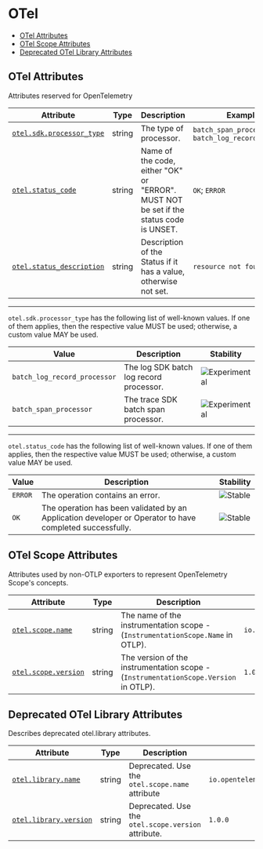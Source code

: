 <!--- Hugo front matter used to generate the website version of this page:
--->

<!-- NOTE: THIS FILE IS AUTOGENERATED. DO NOT EDIT BY HAND. -->
<!-- see templates/registry/markdown/attribute_namespace.md.j2 -->

# OTel

- [OTel Attributes](#otel-attributes)
- [OTel Scope Attributes](#otel-scope-attributes)
- [Deprecated OTel Library Attributes](#deprecated-otel-library-attributes)

## OTel Attributes

Attributes reserved for OpenTelemetry

| Attribute | Type | Description | Examples | Stability |
|---|---|---|---|---|
| <a id="otel-sdk-processor-type" href="#otel-sdk-processor-type">`otel.sdk.processor_type`</a> | string | The type of processor. | `batch_span_processor`; `batch_log_record_processor` | ![Experimental](https://img.shields.io/badge/-experimental-blue) |
| <a id="otel-status-code" href="#otel-status-code">`otel.status_code`</a> | string | Name of the code, either "OK" or "ERROR". MUST NOT be set if the status code is UNSET. | `OK`; `ERROR` | ![Stable](https://img.shields.io/badge/-stable-lightgreen) |
| <a id="otel-status-description" href="#otel-status-description">`otel.status_description`</a> | string | Description of the Status if it has a value, otherwise not set. | `resource not found` | ![Stable](https://img.shields.io/badge/-stable-lightgreen) |

---

`otel.sdk.processor_type` has the following list of well-known values. If one of them applies, then the respective value MUST be used; otherwise, a custom value MAY be used.

| Value  | Description | Stability |
|---|---|---|
| `batch_log_record_processor` | The log SDK batch log record processor. | ![Experimental](https://img.shields.io/badge/-experimental-blue) |
| `batch_span_processor` | The trace SDK batch span processor. | ![Experimental](https://img.shields.io/badge/-experimental-blue) |

---

`otel.status_code` has the following list of well-known values. If one of them applies, then the respective value MUST be used; otherwise, a custom value MAY be used.

| Value  | Description | Stability |
|---|---|---|
| `ERROR` | The operation contains an error. | ![Stable](https://img.shields.io/badge/-stable-lightgreen) |
| `OK` | The operation has been validated by an Application developer or Operator to have completed successfully. | ![Stable](https://img.shields.io/badge/-stable-lightgreen) |

## OTel Scope Attributes

Attributes used by non-OTLP exporters to represent OpenTelemetry Scope's concepts.

| Attribute | Type | Description | Examples | Stability |
|---|---|---|---|---|
| <a id="otel-scope-name" href="#otel-scope-name">`otel.scope.name`</a> | string | The name of the instrumentation scope - (`InstrumentationScope.Name` in OTLP). | `io.opentelemetry.contrib.mongodb` | ![Stable](https://img.shields.io/badge/-stable-lightgreen) |
| <a id="otel-scope-version" href="#otel-scope-version">`otel.scope.version`</a> | string | The version of the instrumentation scope - (`InstrumentationScope.Version` in OTLP). | `1.0.0` | ![Stable](https://img.shields.io/badge/-stable-lightgreen) |

## Deprecated OTel Library Attributes

Describes deprecated otel.library attributes.

| Attribute | Type | Description | Examples | Stability |
|---|---|---|---|---|
| <a id="otel-library-name" href="#otel-library-name">`otel.library.name`</a> | string | Deprecated. Use the `otel.scope.name` attribute | `io.opentelemetry.contrib.mongodb` | ![Deprecated](https://img.shields.io/badge/-deprecated-red)<br>Use the `otel.scope.name` attribute. |
| <a id="otel-library-version" href="#otel-library-version">`otel.library.version`</a> | string | Deprecated. Use the `otel.scope.version` attribute. | `1.0.0` | ![Deprecated](https://img.shields.io/badge/-deprecated-red)<br>Use the `otel.scope.version` attribute. |
